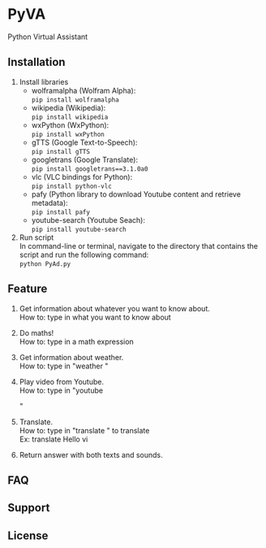 # PyVA
Python Virtual Assistant

## Installation
1. Install libraries
   + wolframalpha (Wolfram Alpha):\
   `pip install wolframalpha`
   + wikipedia (Wikipedia):\
   `pip install wikipedia`
   + wxPython (WxPython):\
   `pip install wxPython`
   + gTTS (Google Text-to-Speech):\
   `pip install gTTS`
   + googletrans (Google Translate):\
   `pip install googletrans==3.1.0a0`
   + vlc (VLC bindings for Python):\
   `pip install python-vlc`
   + pafy (Python library to download Youtube content and retrieve metadata):\
   `pip install pafy`
   + youtube-search (Youtube Seach):\
   `pip install youtube-search`
2. Run script\
   In command-line or terminal, navigate to the directory that contains the script and run the following command:\
   `python PyAd.py`

## Feature
1. Get information about whatever you want to know about.\
   How to: type in what you want to know about
   
2. Do maths!\
   How to: type in a math expression
   
3. Get information about weather.\
   How to: type in "weather <city>"
  
4. Play video from Youtube.\
   How to: type in "youtube <search keywords>"
   
5. Translate.\
   How to: type in "translate <text> <destination language code>" to translate\
   Ex: translate Hello vi
5. Return answer with both texts and sounds.

## FAQ

## Support

## License
